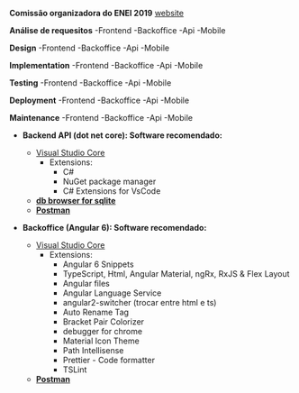 **Comissão organizadora do ENEI 2019**
[website](http://enei.pt)


**Análise de requesitos**
    -Frontend
    -Backoffice
    -Api
    -Mobile
    
**Design**
    -Frontend
    -Backoffice
    -Api
    -Mobile

**Implementation**
    -Frontend
    -Backoffice
    -Api
    -Mobile
    
**Testing**
    -Frontend
    -Backoffice
    -Api
    -Mobile
    
**Deployment**
    -Frontend
    -Backoffice
    -Api
    -Mobile
    
**Maintenance**
    -Frontend
    -Backoffice
    -Api
    -Mobile



- **Backend API (dot net core): Software recomendado:**
    - [Visual Studio Core](https://code.visualstudio.com/)
        - Extensions: 
            - C#
            - NuGet package manager
            - C# Extensions for VsCode
    - **[db browser for sqlite](https://sqlitebrowser.org/)** 
    - **[Postman](https://www.getpostman.com/)**     
    
- **Backoffice (Angular 6): Software recomendado:**
    - [Visual Studio Core](https://code.visualstudio.com/)
        - Extensions: 
            - Angular 6 Snippets 
            - TypeScript, Html, Angular Material, ngRx, RxJS & Flex Layout
            - Angular files
            - Angular Language Service
            - angular2-switcher (trocar entre html e ts)
            - Auto Rename Tag
            - Bracket Pair Colorizer
            - debugger for chrome
            - Material Icon Theme
            - Path Intellisense
            - Prettier - Code formatter
            - TSLint
     - **[Postman](https://www.getpostman.com/)**     
